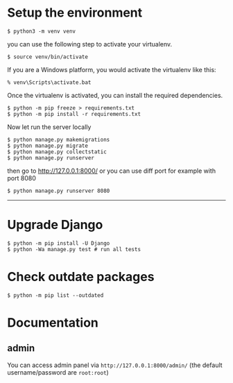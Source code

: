 # Setup the environment
```
$ python3 -m venv venv
```
you can use the following step to activate your virtualenv.
```
$ source venv/bin/activate
```
If you are a Windows platform, you would activate the virtualenv like this:
```
% venv\Scripts\activate.bat
```
Once the virtualenv is activated, you can install the required dependencies.
```
$ python -m pip freeze > requirements.txt
$ python -m pip install -r requirements.txt
```

Now let run the server locally
```
$ python manage.py makemigrations
$ python manage.py migrate
$ python manage.py collectstatic
$ python manage.py runserver
```
then go to http://127.0.0.1:8000/ or you can use diff port for example with port 8080  
```
$ python manage.py runserver 8080
```
---
# Upgrade Django
```
$ python -m pip install -U Django
$ python -Wa manage.py test # run all tests
```

# Check outdate packages
```
$ python -m pip list --outdated
```

# Documentation

## admin
You can access admin panel via `http://127.0.0.1:8000/admin/` (the default username/password are `root:root`)